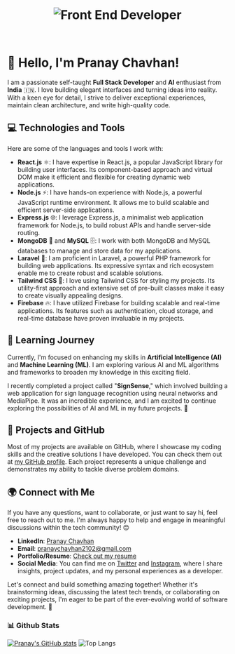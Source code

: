 <h1 align="center">
   <img alt="Front End Developer" src="https://github.com/PranayChavhan/PranayChavhan/assets/85397500/36470d8c-38d8-4147-a360-20639b0ec358" />
</h1>


<br />

<!-- Your Introduction README File -->

# 👋 Hello, I'm Pranay Chavhan!

I am a passionate self-taught **Full Stack Developer** and **AI** enthusiast from **India** 🇮🇳. I love building elegant interfaces and turning ideas into reality. With a keen eye for detail, I strive to deliver exceptional experiences, maintain clean architecture, and write high-quality code.

## 💻 Technologies and Tools

Here are some of the languages and tools I work with:

- **React.js** ⚛️: I have expertise in React.js, a popular JavaScript library for building user interfaces. Its component-based approach and virtual DOM make it efficient and flexible for creating dynamic web applications.
- **Node.js** ⚡: I have hands-on experience with Node.js, a powerful JavaScript runtime environment. It allows me to build scalable and efficient server-side applications.
- **Express.js** 🌐: I leverage Express.js, a minimalist web application framework for Node.js, to build robust APIs and handle server-side routing.
- **MongoDB** 🍃 and **MySQL** 🗄️: I work with both MongoDB and MySQL databases to manage and store data for my applications.
- **Laravel** 🚀: I am proficient in Laravel, a powerful PHP framework for building web applications. Its expressive syntax and rich ecosystem enable me to create robust and scalable solutions.
- **Tailwind CSS** 💅: I love using Tailwind CSS for styling my projects. Its utility-first approach and extensive set of pre-built classes make it easy to create visually appealing designs.
- **Firebase** 🔥: I have utilized Firebase for building scalable and real-time applications. Its features such as authentication, cloud storage, and real-time database have proven invaluable in my projects.


## 🌱 Learning Journey

Currently, I'm focused on enhancing my skills in **Artificial Intelligence (AI)** and **Machine Learning (ML)**. I am exploring various AI and ML algorithms and frameworks to broaden my knowledge in this exciting field.

I recently completed a project called "**SignSense**," which involved building a web application for sign language recognition using neural networks and MediaPipe. It was an incredible experience, and I am excited to continue exploring the possibilities of AI and ML in my future projects. 🤖

## 🔨 Projects and GitHub

Most of my projects are available on GitHub, where I showcase my coding skills and the creative solutions I have developed. You can check them out at [my GitHub profile](https://github.com/PranayChavhan/PranayChavhan). Each project represents a unique challenge and demonstrates my ability to tackle diverse problem domains.

## 🌍 Connect with Me

If you have any questions, want to collaborate, or just want to say hi, feel free to reach out to me. I'm always happy to help and engage in meaningful discussions within the tech community! 😊

- **LinkedIn**: [Pranay Chavhan](https://www.linkedin.com/in/pranay-chavhan-38785a224/)
- **Email**: pranaychavhan2102@gmail.com
- **Portfolio/Resume**: [Check out my resume](https://pranaychavhan.netlify.app/)
- **Social Media**: You can find me on [Twitter](https://twitter.com/username) and [Instagram](https://instagram.com/p.r.a.n.a.y_chavhan), where I share insights, project updates, and my personal experiences as a developer.

Let's connect and build something amazing together! Whether it's brainstorming ideas, discussing the latest tech trends, or collaborating on exciting projects, I'm eager to be part of the ever-evolving world of software development. 🚀

### 📊 Github Stats
[![Pranay's GitHub stats](https://github-readme-stats.vercel.app/api?username=PranayChavhan)](https://github.com/anuraghazra/github-readme-stats)
![Top Langs](https://github-readme-stats.vercel.app/api/top-langs/?username=PranayChavhan&hide=TeX&layout=compact)


